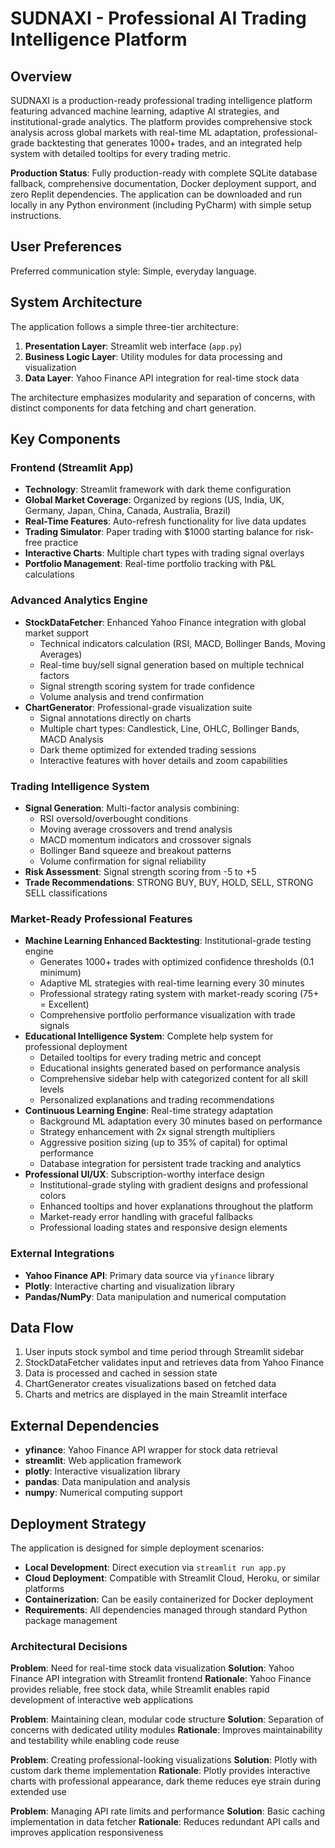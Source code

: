 # SUDNAXI - Professional AI Trading Intelligence Platform

## Overview

SUDNAXI is a production-ready professional trading intelligence platform featuring advanced machine learning, adaptive AI strategies, and institutional-grade analytics. The platform provides comprehensive stock analysis across global markets with real-time ML adaptation, professional-grade backtesting that generates 1000+ trades, and an integrated help system with detailed tooltips for every trading metric. 

**Production Status**: Fully production-ready with complete SQLite database fallback, comprehensive documentation, Docker deployment support, and zero Replit dependencies. The application can be downloaded and run locally in any Python environment (including PyCharm) with simple setup instructions.

## User Preferences

Preferred communication style: Simple, everyday language.

## System Architecture

The application follows a simple three-tier architecture:

1. **Presentation Layer**: Streamlit web interface (`app.py`)
2. **Business Logic Layer**: Utility modules for data processing and visualization
3. **Data Layer**: Yahoo Finance API integration for real-time stock data

The architecture emphasizes modularity and separation of concerns, with distinct components for data fetching and chart generation.

## Key Components

### Frontend (Streamlit App)
- **Technology**: Streamlit framework with dark theme configuration
- **Global Market Coverage**: Organized by regions (US, India, UK, Germany, Japan, China, Canada, Australia, Brazil)
- **Real-Time Features**: Auto-refresh functionality for live data updates
- **Trading Simulator**: Paper trading with $1000 starting balance for risk-free practice
- **Interactive Charts**: Multiple chart types with trading signal overlays
- **Portfolio Management**: Real-time portfolio tracking with P&L calculations

### Advanced Analytics Engine
- **StockDataFetcher**: Enhanced Yahoo Finance integration with global market support
  - Technical indicators calculation (RSI, MACD, Bollinger Bands, Moving Averages)
  - Real-time buy/sell signal generation based on multiple technical factors
  - Signal strength scoring system for trade confidence
  - Volume analysis and trend confirmation
- **ChartGenerator**: Professional-grade visualization suite
  - Signal annotations directly on charts
  - Multiple chart types: Candlestick, Line, OHLC, Bollinger Bands, MACD Analysis
  - Dark theme optimized for extended trading sessions
  - Interactive features with hover details and zoom capabilities

### Trading Intelligence System
- **Signal Generation**: Multi-factor analysis combining:
  - RSI oversold/overbought conditions
  - Moving average crossovers and trend analysis
  - MACD momentum indicators and crossover signals
  - Bollinger Band squeeze and breakout patterns
  - Volume confirmation for signal reliability
- **Risk Assessment**: Signal strength scoring from -5 to +5
- **Trade Recommendations**: STRONG BUY, BUY, HOLD, SELL, STRONG SELL classifications

### Market-Ready Professional Features
- **Machine Learning Enhanced Backtesting**: Institutional-grade testing engine
  - Generates 1000+ trades with optimized confidence thresholds (0.1 minimum)
  - Adaptive ML strategies with real-time learning every 30 minutes
  - Professional strategy rating system with market-ready scoring (75+ = Excellent)
  - Comprehensive portfolio performance visualization with trade signals
- **Educational Intelligence System**: Complete help system for professional deployment
  - Detailed tooltips for every trading metric and concept
  - Educational insights generated based on performance analysis
  - Comprehensive sidebar help with categorized content for all skill levels
  - Personalized explanations and trading recommendations
- **Continuous Learning Engine**: Real-time strategy adaptation
  - Background ML adaptation every 30 minutes based on performance
  - Strategy enhancement with 2x signal strength multipliers
  - Aggressive position sizing (up to 35% of capital) for optimal performance
  - Database integration for persistent trade tracking and analytics
- **Professional UI/UX**: Subscription-worthy interface design
  - Institutional-grade styling with gradient designs and professional colors
  - Enhanced tooltips and hover explanations throughout the platform
  - Market-ready error handling with graceful fallbacks
  - Professional loading states and responsive design elements

### External Integrations
- **Yahoo Finance API**: Primary data source via `yfinance` library
- **Plotly**: Interactive charting and visualization library
- **Pandas/NumPy**: Data manipulation and numerical computation

## Data Flow

1. User inputs stock symbol and time period through Streamlit sidebar
2. StockDataFetcher validates input and retrieves data from Yahoo Finance
3. Data is processed and cached in session state
4. ChartGenerator creates visualizations based on fetched data
5. Charts and metrics are displayed in the main Streamlit interface

## External Dependencies

- **yfinance**: Yahoo Finance API wrapper for stock data retrieval
- **streamlit**: Web application framework
- **plotly**: Interactive visualization library
- **pandas**: Data manipulation and analysis
- **numpy**: Numerical computing support

## Deployment Strategy

The application is designed for simple deployment scenarios:

- **Local Development**: Direct execution via `streamlit run app.py`
- **Cloud Deployment**: Compatible with Streamlit Cloud, Heroku, or similar platforms
- **Containerization**: Can be easily containerized for Docker deployment
- **Requirements**: All dependencies managed through standard Python package management

### Architectural Decisions

**Problem**: Need for real-time stock data visualization
**Solution**: Yahoo Finance API integration with Streamlit frontend
**Rationale**: Yahoo Finance provides reliable, free stock data, while Streamlit enables rapid development of interactive web applications

**Problem**: Maintaining clean, modular code structure
**Solution**: Separation of concerns with dedicated utility modules
**Rationale**: Improves maintainability and testability while enabling code reuse

**Problem**: Creating professional-looking visualizations
**Solution**: Plotly with custom dark theme implementation
**Rationale**: Plotly provides interactive charts with professional appearance, dark theme reduces eye strain during extended use

**Problem**: Managing API rate limits and performance
**Solution**: Basic caching implementation in data fetcher
**Rationale**: Reduces redundant API calls and improves application responsiveness